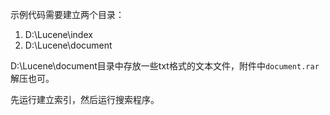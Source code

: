 示例代码需要建立两个目录：

1. D:\Lucene\index
2. D:\Lucene\document

D:\Lucene\document目录中存放一些txt格式的文本文件，附件中`document.rar`解压也可。

先运行建立索引，然后运行搜索程序。
